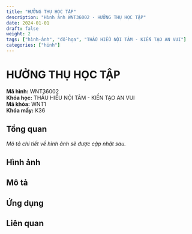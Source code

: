 ```yaml
---
title: "HƯỞNG THỤ HỌC TẬP"
description: "Hình ảnh WNT36002 - HƯỞNG THỤ HỌC TẬP"
date: 2024-01-01
draft: false
weight: 2
tags: ["hình-ảnh", "đồ-họa", "THẤU HIỂU NỘI TÂM - KIẾN TẠO AN VUI"]
categories: ["hinh"]
---
```


# HƯỞNG THỤ HỌC TẬP

**Mã hình:** WNT36002  
**Khóa học:** THẤU HIỂU NỘI TÂM - KIẾN TẠO AN VUI  
**Mã khóa:** WNT1  
**Khóa mấy:** K36

## Tổng quan

*Mô tả chi tiết về hình ảnh sẽ được cập nhật sau.*

## Hình ảnh

<!-- Hình ảnh sẽ được thêm vào đây -->

## Mô tả

<!-- Mô tả chi tiết về nội dung hình ảnh -->

## Ứng dụng

<!-- Cách sử dụng hình ảnh trong học tập -->

## Liên quan

<!-- Các hình ảnh liên quan khác -->
